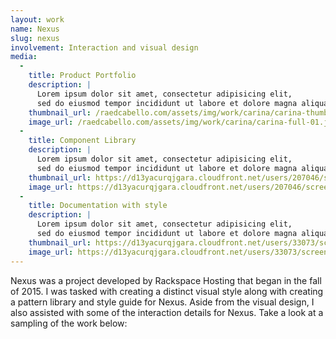 ```yaml
---
layout: work
name: Nexus
slug: nexus
involvement: Interaction and visual design
media:
  -
    title: Product Portfolio
    description: |
      Lorem ipsum dolor sit amet, consectetur adipisicing elit,
      sed do eiusmod tempor incididunt ut labore et dolore magna aliqua. Ut enim ad minim veniam, quis nostrud exercitation ullamco laboris.
    thumbnail_url: /raedcabello.com/assets/img/work/carina/carina-thumb-01.jpg
    image_url: /raedcabello.com/assets/img/work/carina/carina-full-01.jpg
  -
    title: Component Library
    description: |
      Lorem ipsum dolor sit amet, consectetur adipisicing elit,
      sed do eiusmod tempor incididunt ut labore et dolore magna aliqua. Ut enim ad minim veniam, quis nostrud exercitation ullamco laboris.
    thumbnail_url: https://d13yacurqjgara.cloudfront.net/users/207046/screenshots/2477980/d1.jpg
    image_url: https://d13yacurqjgara.cloudfront.net/users/207046/screenshots/2477980/attachments/485290/real-pixels-homepage.jpg
  -
    title: Documentation with style
    description: |
      Lorem ipsum dolor sit amet, consectetur adipisicing elit,
      sed do eiusmod tempor incididunt ut labore et dolore magna aliqua. Ut enim ad minim veniam, quis nostrud exercitation ullamco laboris.
    thumbnail_url: https://d13yacurqjgara.cloudfront.net/users/33073/screenshots/2478000/artboard_7.png
    image_url: https://d13yacurqjgara.cloudfront.net/users/33073/screenshots/2478000/attachments/485292/full-preview.png
---
```


Nexus was a project developed by Rackspace Hosting that began in the fall of 2015. I was tasked with creating a distinct visual style along with creating a pattern library and style guide for Nexus. Aside from the visual design, I also assisted with some of the interaction details for Nexus. Take a look at a sampling of the work below:
